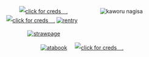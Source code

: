 ㅤ  ㅤ [![click for creds 𓈒](https://64.media.tumblr.com/45bf45e637fd6500429357e35539606a/4fdeb1d9b123f154-fa/s500x750/d7bac7c93f4b39081b09eb118b85972d5eca1668.pnj)](https://www.tumblr.com/ahimewa)
ㅤㅤㅤㅤㅤㅤ ![kaworu nagisa](https://64.media.tumblr.com/52a3e052d96d1d7afe0ac2d22d026932/93ba3ddc17d4123c-0c/s250x400/dbda873000f9745c96d67efa0da44cc121150179.gifv)ㅤㅤ
[![click for creds 𓈒](https://64.media.tumblr.com/2da17c699c48fd7e30d5361dff99f507/4fdeb1d9b123f154-ca/s500x750/1c672198a3404628cce8ee70d8c195c9d65ad468.pnj)](https://www.tumblr.com/ahimewa)
[![rentry](https://files.catbox.moe/xbp1cd.png)](https://rentry.co/vilest)
<!-- This content will not appear in the rendered Markdown -->
ㅤㅤ ㅤㅤ[![strawpage](https://files.catbox.moe/4rdotn.png)](https://choppedup.straw.page)
<!-- This content will not appear in the rendered Markdown -->
ㅤㅤㅤㅤㅤㅤㅤ[![atabook](https://files.catbox.moe/vjah1i.png)](https://mors.atabook.org)
ㅤ [![click for creds 𓈒](https://64.media.tumblr.com/0b24e5a4312025188818bc25b257dc0f/4fdeb1d9b123f154-0a/s500x750/51c66509b36897d252d60e70bad799a27baa3cb9.pnj)](https://www.tumblr.com/ahimewa)
